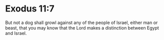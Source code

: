 # Exodus 11:7

But not a dog shall growl against any of the people of Israel, either man or beast, that you may know that the Lord makes a distinction between Egypt and Israel.
